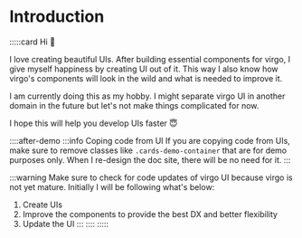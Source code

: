 # Introduction

:::::card
Hi 👋

I love creating beautiful UIs. After building essential components for virgo, I give myself happiness by creating UI out of it. This way I also know how virgo's components will look in the wild and what is needed to improve it.

I am currently doing this as my hobby. I might separate virgo UI in another domain in the future but let's not make things complicated for now.

I hope this will help you develop UIs faster 😇

<!-- ℹ️ We used after-demo slot to avoid unwanted mb -->
::::after-demo
:::info Coping code from UI
If you are copying code from UIs, make sure to remove classes like `.cards-demo-container` that are for demo purposes only. When I re-design the doc site, there will be no need for it.
:::

:::warning
Make sure to check for code updates of virgo UI because virgo is not yet mature. Initially I will be following what's below:

1. Create UIs
2. Improve the components to provide the best DX and better flexibility
3. Update the UI
:::
::::
:::::
